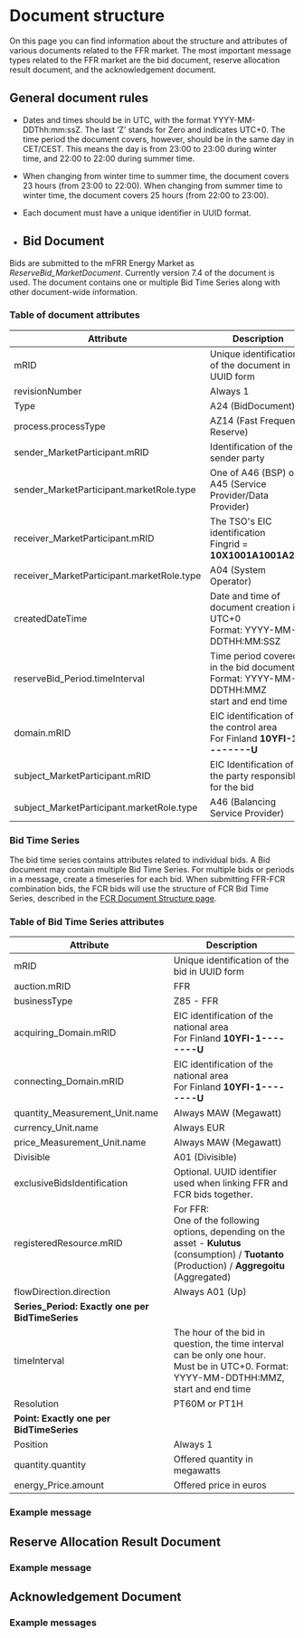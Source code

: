 # Document structure

On this page you can find information about the structure and attributes of various documents related to the FFR market. The most important message types related to the FFR market are the bid document, reserve allocation result document, and the acknowledgement document.

## General document rules
* Dates and times should be in UTC, with the format YYYY-MM-DDThh:mm:ssZ. The last ‘Z’ stands for Zero and indicates UTC+0. The time period the document covers, however, should be in the same day in CET/CEST. This means the day is from 23:00 to 23:00 during winter time, and 22:00 to 22:00 during summer time.
* When changing from winter time to summer time, the document covers 23 hours (from 23:00 to 22:00). When changing from summer time to winter time, the document covers 25 hours (from 22:00 to 23:00).
* Each document must have a unique identifier in UUID format.

* ## Bid Document
Bids are submitted to the mFRR Energy Market as *ReserveBid_MarketDocument*. Currently version 7.4 of the document is used. The document contains one or multiple Bid Time Series along with other document-wide information.

### Table of document attributes
| Attribute | Description |
|-----------|-------------|
| mRID | Unique identification of the document in UUID form |
| revisionNumber | Always 1 |
| Type | A24 (BidDocument) |
| process.processType | AZ14 (Fast Frequency Reserve) |
| sender_MarketParticipant.mRID | Identification of the sender party |
| sender_MarketParticipant.marketRole.type | One of A46 (BSP) or A45 (Service Provider/Data Provider) | 
| receiver_MarketParticipant.mRID  | The TSO's EIC identification <br> Fingrid = **10X1001A1001A264** | 
| receiver_MarketParticipant.marketRole.type | A04 (System Operator) | 
| createdDateTime  | Date and time of document creation in UTC+0 <br> Format: YYYY-MM-DDTHH:MM:SSZ | 
| reserveBid_Period.timeInterval | Time period covered in the bid document <br> Format: YYYY-MM-DDTHH:MMZ <br> start and end time | 
| domain.mRID | EIC identification of the control area <br> For Finland **10YFI-1--------U** | 
| subject_MarketParticipant.mRID  | EIC Identification of the party responsible for the bid | 
| subject_MarketParticipant.marketRole.type | A46 (Balancing Service Provider) | 
### Bid Time Series
The bid time series contains attributes related to individual bids. A Bid document may contain multiple Bid Time Series. For multiple bids or periods in a message, create a timeseries for
each bid. When submitting FFR-FCR combination bids, the FCR bids will use the structure of FCR Bid Time Series, described in the [FCR Document Structure page](../FCR/document_structure.md).
### Table of Bid Time Series attributes
| Attribute | Description |
|-----------|-------------|
| mRID | Unique identification of the bid in UUID form |
| auction.mRID | FFR |
| businessType | Z85 - FFR  |
| acquiring_Domain.mRID | EIC identification of the national area <br> For Finland **10YFI-1--------U** |
| connecting_Domain.mRID | EIC identification of the national area <br> For Finland **10YFI-1--------U** |
| quantity_Measurement_Unit.name | Always MAW (Megawatt) |
| currency_Unit.name | Always EUR |
| price_Measurement_Unit.name | Always MAW (Megawatt) |
| Divisible | A01 (Divisible) | 
| exclusiveBidsIdentification | Optional. UUID identifier used when linking FFR and FCR bids together. |
| registeredResource.mRID | For FFR: <br> One of the following options, depending on the asset - **Kulutus** (consumption) / **Tuotanto** (Production) / **Aggregoitu** (Aggregated) | 
| flowDirection.direction | Always A01 (Up) | 
| **Series_Period: Exactly one per BidTimeSeries** |
| timeInterval | The hour of the bid in question, the time interval can be only one hour. <br> Must be in UTC+0. Format: YYYY-MM-DDTHH:MMZ, start and end time | 
| Resolution | PT60M or PT1H | 
| **Point: Exactly one per BidTimeSeries** |
| Position | Always 1 | 
| quantity.quantity | Offered quantity in megawatts | 
| energy_Price.amount | Offered price in euros | 
### Example message
## Reserve Allocation Result Document
### Example message
## Acknowledgement Document
### Example messages
